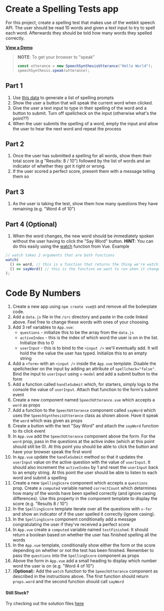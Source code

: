 # Create a Spelling Tests app

For this project, create a spelling test that makes use of the webkit speech API. The user should be read 10 words and given a text input to try to spell each word. Afterwards they should be told how many words they spelled correctly.

[**View a Demo**](https://nss-vue-spelling-test.web.app/)

> **NOTE**: To get your browser to "speak"
>
> ```js
> const utterance = new SpeechSynthesisUtterance("Hello World");
> speechSynthesis.speak(utterance);
> ```

## Part 1

1. Use [this data](../assets/spellingData.js) to generate a list of spelling prompts
1. Show the user a button that will speak the current word when clicked.
1. Give the user a text input to type in their spelling of the word and a button to submit. Turn off spellcheck on the input (otherwise what's the point??)
1. When the user submits the spelling of a word, empty the input and allow the user to hear the next word and repeat the process

## Part 2

1. Once the user has submitted a spelling for all words, show them their total score (e.g "Results: 8 / 10") followed by the list of words and an indicator of whether they got it right or wrong.
1. If the user scored a perfect score, present them with a message telling them so

## Part 3

1. As the user is taking the test, show them how many questions they have remaining (e.g. "Word 4 of 10")

## Part 4 (Optional)

1. When the word changes, the new word should be immediately spoken without the user having to click the "Say Word" button. **HINT**: You can do this easily using the [watch](https://vuejs.org/guide/essentials/watchers.html) function from Vue. Example

```js
// watch takes 2 arguments that are both functions
watch(
  () => word, // this is a function that returns the thing we're watching
  () => sayWord() // this is the function we want to run when it changes
);
```

# Code By Numbers

1. Create a new app using `npm create vue@3` and remove all the boilerplate code.
1. Add a `data.js` file in the `/src` directory and paste in the code linked above. Feel free to change these words with ones of your choosing.
1. Add 3 ref variables to `App.vue`:
   - `questions` - initialize this to be the array from the `data.js`
   - `activeIndex` - this is the index of which word the user is on in the list. Initialize this to 0
   - `userInput` - this is to bind to the `<input />` we'll eventually add. It will hold the the value the user has typed. Initialize this to an empty string
1. Add a `<form>` with an `<input />` inside the `App.vue` template. Disable the spellchecker on the input by adding an attribute of `spellcheck="false"`. Bind the input to `userInput` using `v-model` and add a submit button to the form
1. Add a function called `handleSubmit` which, for starters, simply logs to the console the value of `userInput`. Attach that function to the form's submit event
1. Create a new component named `SpeechUtterance.vue` which accepts a `word` as props
1. Add a function to the `SpeechUtterance` component called `sayWord` which uses the `SpeechSynthesisUtterance` class as shown above. Have it speak the `word` which was given as props
1. Create a button with the text "Say Word" and attach the `sayWord` function to its click event
1. In `App.vue` add the `SpeechUtterance` component above the form. For the `word` prop, pass in the questions at the active index (which at this point should still be 0). At this point you should be able to click the button and have your browser speak the first word
1. In `App.vue` update the `handleSubmit` method so that it updates the `userInput` value on the active question with the value of `userInput`. It should also increment the `activeIndex` by 1 and reset the `userInput` back to an empty string. At this point the user should be able to listen to each word and submit a spelling
1. Create a new `SpellingScore` component which accepts a `questions` prop. Create a `computed` variable named `correctCount` which determines how many of the words have been spelled correctly (and ignore casing differences). Use this property in the component template to display the score (e.g. "Results 8 / 10")
1. In the `SpellingScore` template iterate over all the questions with `v-for` and show an indicator of if the user spelled it correctly (ignore casing).
1. In the `SpellingScore` component conditionally add a message congratulating the user if they've received a perfect score
1. In `App.vue` create a `computed` variable named `testFinished`. It should return a boolean based on whether the user has finished spelling all the words
1. In the `App.vue` template, conditionally show either the form or the score depending on whether or not the test has been finished. Remember to pass the `questions` into the `SpellingScore` component as props
1. Above the form in `App.vue` add a small heading to display which number word the user is on (e.g. "Word 4 of 10")
1. (**Optional**): Add the `watch` function to the `SpeechUtterance` component as described in the instructions above. The first function should return `props.word` and the second function should call `sayWord`

#### Still Stuck?

Try checking out the solution files [here](https://github.com/NSS-Vue-Workshop/Spelling-Test)
